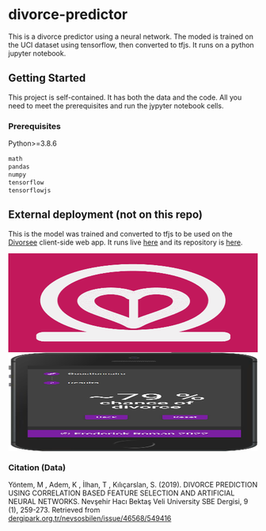 # divorce-predictor
This is a divorce predictor using a neural network. The moded is trained on the UCI dataset using tensorflow, then converted to tfjs. It runs on a python jupyter notebook.

## Getting Started

This project is self-contained. It has both the data and the code. All you need to meet the prerequisites and run the jypyter notebook cells.

### Prerequisites

Python>=3.8.6

```
math
pandas 
numpy 
tensorflow 
tensorflowjs
```
## External deployment (not on this repo)

This is the model was trained and converted to tfjs to be used on the [Divorsee](https://divorsee.netlify.app) client-side web app. It runs live [here](https://divorsee.netlify.app) and its repository is [here](https://github.com/FrederickRoman/Divorsee).

<div style="display:flex; flex-direction:column;"><img src="https://github.com/FrederickRoman/Divorsee/blob/main/src/assets/icons/icon-512x512.png" alt="Divorsee logo" height="200"/>
<img src="https://github.com/FrederickRoman/Divorsee/blob/main/docs/mockups/Result_iPhone%205_SE.png" height="200" alt="Results mockup"/>
</div>

### Citation (Data)

Yöntem, M , Adem, K , İlhan, T , Kılıçarslan, S. (2019). DIVORCE PREDICTION USING CORRELATION BASED FEATURE SELECTION AND ARTIFICIAL NEURAL NETWORKS. 
Nevşehir Hacı Bektaş Veli University SBE Dergisi, 9 (1), 259-273. 
Retrieved from [dergipark.org.tr/nevsosbilen/issue/46568/549416](dergipark.org.tr/nevsosbilen/issue/46568/549416)
